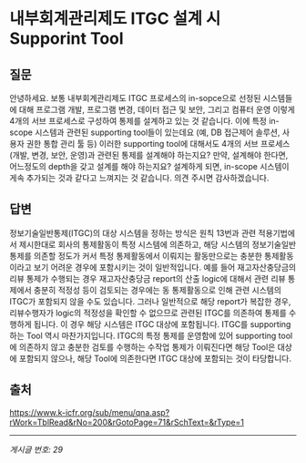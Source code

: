 # 내부회계관리제도 ITGC 설계 시 Supporint Tool

## 질문
안녕하세요.
보통 내부회계관리제도 ITGC 프로세스의 in-sopce으로 선정된 시스템들에 대해 프로그램 개발, 프로그램 변경, 데이터 접근 및 보안, 그리고 컴퓨터 운영 이렇게 4개의 서브 프로세스로 구성하여 통제를 설계하고 있는 것 같습니다.
이에 특정 in-scope 시스템과 관련된 supporting tool들이 있는데요 (예, DB 접근제어 솔루션, 사용자 권한 통합 관리 툴 등)
이러한 supporting tool에 대해서도 4개의 서브 프로세스 (개발, 변경, 보안, 운영)과 관련된 통제를 설계해야 하는지요?
만약, 설계해야 한다면, 어느정도의 depth을 갖고 설계를 해야 하는지요?
설계하게 되면, in-scope 시스템이 게속 추가되는 것과 같다고 느껴지는 것 같습니다.
의견 주시면 감사하겠습니다.

## 답변
정보기술일반통제(ITGC)의 대상 시스템을 정하는 방식은 원칙 13번과 관련 적용기법에서 제시한대로 회사의 통제활동이 특정 시스템에 의존하고, 해당 시스템의 정보기술일반통제를 의존할 정도가 커서 특정 통제활동에서 이뤄지는 활동만으로는 충분한 통제활동이라고 보기 어려운 경우에 포함시키는 것이 일반적입니다.
예를 들어 재고자산충당금의 리뷰 통제가 수행되는 경우 재고자산충당금 report의 산출 logic에 대해서 관련 리뷰 통제에서 충분히 적정성 등이 검토되는 경우에는 동 통제활동으로 인해 관련 시스템의 ITGC가 포함되지 않을 수도 있습니다. 그러나 일반적으로 해당 report가 복잡한 경우, 리뷰수행자가 logic의 적정성을 확인할 수 없으므로 관련된 ITGC를 의존하여 통제를 수행하게 됩니다. 이 경우 해당 시스템은 ITGC 대상에 포함됩니다.
ITGC를 supporting하는 Tool 역시 마찬가지입니다. ITGC의 특정 통제를 운영함에 있어 supporting tool에 의존하지 않고 충분한 검토를 수행하는 수작업 통제가 이뤄진다면 해당 Tool은 대상에 포함되지 않으나, 해당 Tool에 의존한다면 ITGC 대상에 포함되는 것이 타당합니다.

## 출처
https://www.k-icfr.org/sub/menu/qna.asp?rWork=TblRead&rNo=200&rGotoPage=71&rSchText=&rType=1

---
*게시글 번호: 29*
